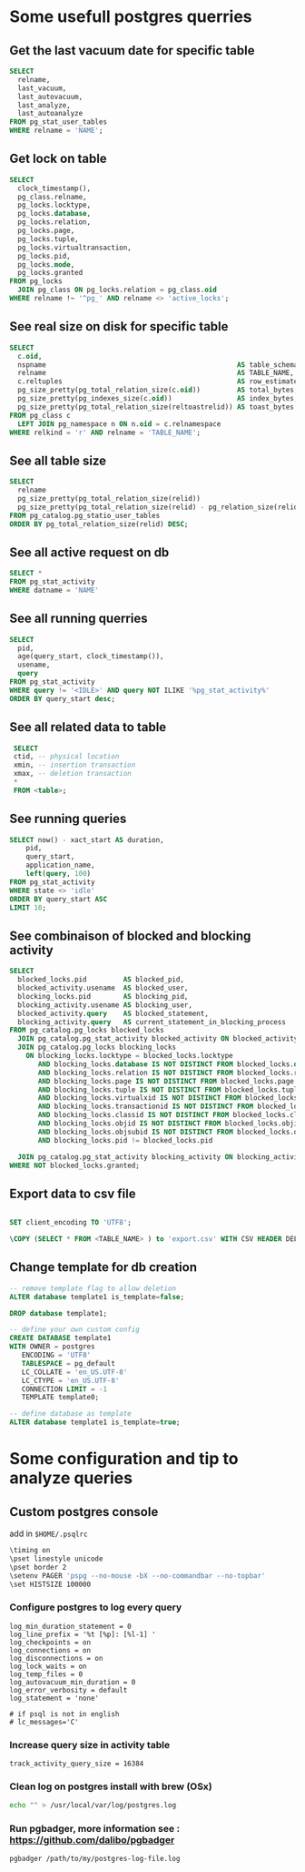 # Some usefull postgres querries

##  Get the last vacuum date for specific table

```sql
SELECT
  relname,
  last_vacuum,
  last_autovacuum,
  last_analyze,
  last_autoanalyze
FROM pg_stat_user_tables
WHERE relname = 'NAME';
```

## Get lock on table
```sql
SELECT
  clock_timestamp(),
  pg_class.relname,
  pg_locks.locktype,
  pg_locks.database,
  pg_locks.relation,
  pg_locks.page,
  pg_locks.tuple,
  pg_locks.virtualtransaction,
  pg_locks.pid,
  pg_locks.mode,
  pg_locks.granted
FROM pg_locks
  JOIN pg_class ON pg_locks.relation = pg_class.oid
WHERE relname !~ '^pg_' AND relname <> 'active_locks';
```

## See real size on disk for specific table
```sql
SELECT
  c.oid,
  nspname                                               AS table_schema,
  relname                                               AS TABLE_NAME,
  c.reltuples                                           AS row_estimate,
  pg_size_pretty(pg_total_relation_size(c.oid))         AS total_bytes,
  pg_size_pretty(pg_indexes_size(c.oid))                AS index_bytes,
  pg_size_pretty(pg_total_relation_size(reltoastrelid)) AS toast_bytes
FROM pg_class c
  LEFT JOIN pg_namespace n ON n.oid = c.relnamespace
WHERE relkind = 'r' AND relname = 'TABLE_NAME';
```

## See all table size
```sql
SELECT
  relname                                                                 AS "Table",
  pg_size_pretty(pg_total_relation_size(relid))                           AS "Size",
  pg_size_pretty(pg_total_relation_size(relid) - pg_relation_size(relid)) AS "External Size"
FROM pg_catalog.pg_statio_user_tables
ORDER BY pg_total_relation_size(relid) DESC;
```

## See all active request on db 
```sql
SELECT *
FROM pg_stat_activity
WHERE datname = 'NAME'
```

## See all running querries
```sql
SELECT 
  pid,
  age(query_start, clock_timestamp()),
  usename,
  query 
FROM pg_stat_activity 
WHERE query != '<IDLE>' AND query NOT ILIKE '%pg_stat_activity%' 
ORDER BY query_start desc;

```

## See all related data to table
```sql
 SELECT
 ctid, -- physical location
 xmin, -- insertion transaction
 xmax, -- deletion transaction
 * 
 FROM <table>;

```

## See running queries 
```sql
SELECT now() - xact_start AS duration,
    pid,
    query_start,
    application_name,
    left(query, 100)
FROM pg_stat_activity
WHERE state <> 'idle'
ORDER BY query_start ASC
LIMIT 10;
```

## See combinaison of blocked and blocking activity
```sql
SELECT
  blocked_locks.pid         AS blocked_pid,
  blocked_activity.usename  AS blocked_user,
  blocking_locks.pid        AS blocking_pid,
  blocking_activity.usename AS blocking_user,
  blocked_activity.query    AS blocked_statement,
  blocking_activity.query   AS current_statement_in_blocking_process
FROM pg_catalog.pg_locks blocked_locks
  JOIN pg_catalog.pg_stat_activity blocked_activity ON blocked_activity.pid = blocked_locks.pid
  JOIN pg_catalog.pg_locks blocking_locks
    ON blocking_locks.locktype = blocked_locks.locktype
       AND blocking_locks.database IS NOT DISTINCT FROM blocked_locks.database
       AND blocking_locks.relation IS NOT DISTINCT FROM blocked_locks.relation
       AND blocking_locks.page IS NOT DISTINCT FROM blocked_locks.page
       AND blocking_locks.tuple IS NOT DISTINCT FROM blocked_locks.tuple
       AND blocking_locks.virtualxid IS NOT DISTINCT FROM blocked_locks.virtualxid
       AND blocking_locks.transactionid IS NOT DISTINCT FROM blocked_locks.transactionid
       AND blocking_locks.classid IS NOT DISTINCT FROM blocked_locks.classid
       AND blocking_locks.objid IS NOT DISTINCT FROM blocked_locks.objid
       AND blocking_locks.objsubid IS NOT DISTINCT FROM blocked_locks.objsubid
       AND blocking_locks.pid != blocked_locks.pid

  JOIN pg_catalog.pg_stat_activity blocking_activity ON blocking_activity.pid = blocking_locks.pid
WHERE NOT blocked_locks.granted;
```

## Export data to csv file 
```sql

SET client_encoding TO 'UTF8';

\COPY (SELECT * FROM <TABLE_NAME> ) to 'export.csv' WITH CSV HEADER DELIMITER ';'

```

## Change template for db creation
```sql
-- remove template flag to allow deletion 
ALTER database template1 is_template=false;

DROP database template1;

-- define your own custom config
CREATE DATABASE template1
WITH OWNER = postgres
   ENCODING = 'UTF8'
   TABLESPACE = pg_default
   LC_COLLATE = 'en_US.UTF-8'
   LC_CTYPE = 'en_US.UTF-8'
   CONNECTION LIMIT = -1
   TEMPLATE template0;

-- define database as template
ALTER database template1 is_template=true;
```

# Some configuration and tip to analyze queries

## Custom postgres console
 add in `$HOME/.psqlrc`  
```bash
\timing on
\pset linestyle unicode 
\pset border 2
\setenv PAGER 'pspg --no-mouse -bX --no-commandbar --no-topbar'
\set HISTSIZE 100000
```

### Configure postgres to log every query
```
log_min_duration_statement = 0
log_line_prefix = '%t [%p]: [%l-1] '
log_checkpoints = on
log_connections = on
log_disconnections = on
log_lock_waits = on
log_temp_files = 0
log_autovacuum_min_duration = 0
log_error_verbosity = default
log_statement = 'none'

# if psql is not in english
# lc_messages='C'
```

### Increase query size in activity table
```
track_activity_query_size = 16384
```

### Clean log on postgres install with brew (OSx)
```bash
echo "" > /usr/local/var/log/postgres.log
```

### Run pgbadger, more information see : https://github.com/dalibo/pgbadger
```bash
pgbadger /path/to/my/postgres-log-file.log
```
